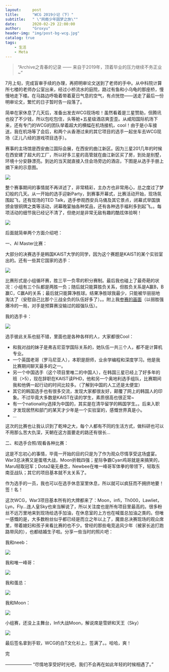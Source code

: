 ```yaml
---
layout:     post
title:      "WCG 2019小记（下）"
subtitle:   " \"网瘾少年圆梦之旅\""
date:       2020-02-29 22:00:00
author:     "Groxyu"
header-img: "img/post-bg-wcg.jpg"
catalog: true
tags:
    - 生活
    - Meta
---
```


> “Archive之青春的记录 —— 来自于2019年，顶着毕业的压力继续不务正业~”

7月上旬，完成盲审手续的办理，再把明审论文送到了老师的手中。从中科院计算所七楼的老师办公室出来，经过小桥流水的庭院，路过有鱼和小乌龟的那座桥，慢慢地走下楼。在马路边呼吸着带着夏日气息的空气，有点恍惚——送走了最后一份明审论文，繁忙的日子暂时告一段落了。

简单在家休息了几天后，准备出发去WCG现场啦！虽然看着是三星赞助，但腾讯也投了不少钱，所以包吃包住，头等舱+五星级酒店爽歪歪。从咸阳国际机场下来，还有专门的WCG的团队举着超大的横幅在机场接机，cool！由于是小车接送，我在机场等了会后，和两个从香港过来的其它项目的选手一起坐车去WCG现场（正儿八经的游戏项目选手）。

赛事的主场馆是西安曲江国际会展，在西安的曲江新区。因为三星201几年的时候在西安建了超大的工厂，所以好多三星的高管就在曲江新区买了房，到处是别墅，环境十分安静漂亮。到达的当天就直接入住会场旁边的酒店，下图是从选手手册上摘下来的示意图。

![](/img/Newimg/wcg-arena.jpg)

整个赛事期间的事情就不再详述了，非常精彩，主办方也非常用心，总之度过了梦幻般的几天。从一开始的选手迎新Party，到赛事开幕式，比赛活动开始，现场氛围起飞，还有现场的TED Talk，选手参观西安兵马俑及其它景点，闭幕式举国旗颁金银铜牌之类等活动，闭幕晚宴抽各种奖品，还有各种选手福利多到起飞。。每项活动的细节我已经记不清了，但绝对是非常无敌有趣的酷炫体验啊！

![](/img/Newimg/wcg-ted.jpg)

后面就简单两个方面介绍吧：

一、AI Master比赛：

大部分的决赛选手是韩国KAIST大学的同学，因为这个赛题是KAIST的某个实验室出的。还有一些其它国家的选手：

![](/img/Newimg/wcg-players.jpg)

比赛形式是小组循环赛，胜三平一负零的积分赛制。最后我也碰上了最奇葩的状况：小组有三个队都是两胜一负；随后就只能算胜负关系，但胜负关系是A赢B，B赢C，C赢A的关系；最后就只能算净胜球。结果净胜球我最少，只能被华丽丽地淘汰了（安慰自己比那个三战全负的队伍好多了）。。附上我[参赛的画面](https://weibo.com/tv/v/HEXeCjHeC)（以弱胜强爆冷的一局，对手是预算赛没输过的超强队伍）。

我的选手卡：

![](/img/Newimg/wcg-playercard.jpg)

选手彼此关系也挺不错，里面也是各种各样的人，大家都很Cool：

* 和我对战的妹子是弗吉尼亚学国际关系的，她队伍一共三个人，都不是计算机专业。
* 一个英国老哥（罗马尼亚人），本职是厨师，业余学编程和深度学习。他是我比赛期间聊天最多的之一。
* 另一个中国选手（这个项目里唯二的中国人），在韩国三星已经上了好多年的班（>5），现在辞职在KAIST读PHD，他和另一个奥地利选手组队，比赛期间我和他俩一起行动的时间比较多。（了解到中国的人工还是太便宜）
* 其它的韩国选手也有很多交流，发现大家都很友好，颠覆了网上的韩国人的印象。不过毕竟大多数是KAIST在读的学生，素质很高也很正常~
* 有一个nationality选择为中国的，其实是在清华留学的韩国学生。。后来入职才发现居然和部门的某天才少年是一个实验室的，感慨世界真是小。
* ...

这次的比赛也让我认识到了乾坤之大，每个人都有不同的生活方式，做科研也可以不用那么苦大仇深，天朝在这方面要走的路还有很长...

二、和选手合照/观看各种比赛：

这是不忘初心的事情，毕竟一开始的目的只是为了作为观众尽情享受这场盛宴。War3总决赛又是蛋塔大战，Moon折戟四强；星际争霸Cyan鸡哥就是来搞笑的，Maru轻取冠军；Dota2毫无悬念，Newbee在唯一峰哥军体拳的带领下，轻取东南亚战队；其它的项目基本就不太关系了。

作为选手的一员，我也可以在选手休息室里休息，所以就可以疯狂而不拥挤地要！签！名！

这次WCG，War3项目基本所有的大牌都来了：Moon，infi，Th000，Lawliet，Lyn，Fly...连人皇Sky也来当解说了，所以关注度也是所有项目里最高的。很多粉丝不远万里地来到现场给选手加油，在休息室的上方也在喊蛋总加油之类的。但唯一感慨的是，大多数粉丝似乎都已经是而立之年以上了，魔兽总决赛现场的观众席里，带着媳妇和孩子来看比赛的也不少。曾经的那些电竞追风少年（被家长追打跑路带风的），也都结婚生子啦。分享一些当时的照片吧：

我和neeb：

![](/img/Newimg/wcg-neeb.jpg)

我和唯一峰哥：

![](/img/Newimg/wcg-sccc.jpg)

我和蛋总：

![](/img/Newimg/wcg-th000.jpg)

我和Moon：

![](/img/Newimg/wcg-moon.jpg)

小组赛，还没上主舞台，Infi大战Moon，解说席是雪妍和天王（Sky）

![](/img/Newimg/wcg-infi.jpg)


最后签名拿到手软，WCG的白T文化衫上，签满了。。哈哈，爽！


完

—————— “尽情地享受好时光吧，我们不会再在如此年轻的时候相遇了。”
